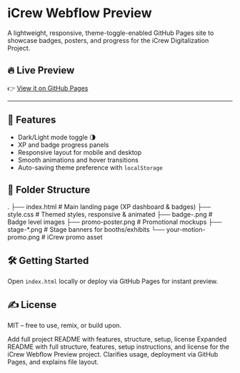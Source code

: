 # iCrew Webflow Preview

A lightweight, responsive, theme-toggle-enabled GitHub Pages site to showcase badges, posters, and progress for the iCrew Digitalization Project.

## 🔥 Live Preview

👉 [View it on GitHub Pages](https://icrewdigital.github.io/icrew-webflow-preview)

---

## 🎨 Features

- Dark/Light mode toggle 🌗
- XP and badge progress panels
- Responsive layout for mobile and desktop
- Smooth animations and hover transitions
- Auto-saving theme preference with `localStorage`

## 📁 Folder Structure

.
├── index.html # Main landing page (XP dashboard & badges)
├── style.css # Themed styles, responsive & animated
├── badge-.png # Badge level images
├── promo-poster.png # Promotional mockups
├── stage-*.png # Stage banners for booths/exhibits
└── your-motion-promo.png # iCrew promo asset
## 🛠️ Getting Started

Open `index.html` locally or deploy via GitHub Pages for instant preview.

## ✍️ License

MIT – free to use, remix, or build upon.

Add full project README with features, structure, setup, license
Expanded README with full structure, features, setup instructions, and license for the iCrew Webflow Preview project. Clarifies usage, deployment via GitHub Pages, and explains file layout.
